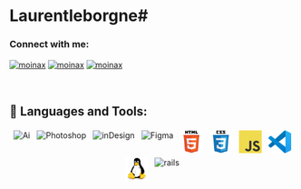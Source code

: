 # Laurentleborgne#

<h3 align="left">Connect with me:</h3>
<p align="left">
<a href="https://twitter.com/SkyzoN_FR" target="blank"><img align="center" src="https://raw.githubusercontent.com/rahuldkjain/github-profile-readme-generator/master/src/images/icons/Social/twitter.svg" alt="moinax" height="30" width="40" /></a>
<a href="www.linkedin.com/in/laurent-le-borgne-387964282" target="blank"><img align="center" src="https://raw.githubusercontent.com/rahuldkjain/github-profile-readme-generator/master/src/images/icons/Social/linked-in-alt.svg" alt="moinax" height="30" width="40" /></a>
<a href="https://www.instagram.com/skyzon_fr/" target="blank"><img align="center" src="https://raw.githubusercontent.com/rahuldkjain/github-profile-readme-generator/master/src/images/icons/Social/instagram.svg" alt="moinax" height="30" width="40" /></a>
</p>

<br />

## 🧰 Languages and Tools:
<p align="center">
<img src="https://camo.githubusercontent.com/9e245893108b5ca27e7ac3d4a802d513f657b32aa7b5765bd92df7fb55d0ed54/68747470733a2f2f7777772e766563746f726c6f676f2e7a6f6e652f6c6f676f732f61646f62655f696c6c7573747261746f722f61646f62655f696c6c7573747261746f722d69636f6e2e737667" alt="Ai" height="40" style="vertical-align:top; margin:4px">
<img src="[[	https://raw.githubusercontent.com/devicons/devicon/master/icons/photoshop/photoshop-line.svg](https://raw.githubusercontent.com/devicons/devicon/master/icons/photoshop/photoshop-line.svg)](https://upload.wikimedia.org/wikipedia/commons/thumb/a/af/Adobe_Photoshop_CC_icon.svg/1051px-Adobe_Photoshop_CC_icon.svg.png)" alt="Photoshop" height="40" style="vertical-align:top; margin:4px">
<img src="	https://camo.githubusercontent.com/c205ecbe1250017…76f2e636f6d2f6c6f676f732f61646f62652d78642e737667" alt="inDesign" height="40" style="vertical-align:top; margin:4px">
<img src="[https://camo.githubusercontent.com/ed93c2b000a76ce…f676f732f6669676d612f6669676d612d69636f6e2e737667](https://camo.githubusercontent.com/ed93c2b000a76ceaad1503e7eb9356591b885227e82a36a005b9d3498b303ba5/68747470733a2f2f7777772e766563746f726c6f676f2e7a6f6e652f6c6f676f732f6669676d612f6669676d612d69636f6e2e737667)" alt="Figma" height="40" style="vertical-align:top; margin:4px">
<img src="https://raw.githubusercontent.com/devicons/devicon/master/icons/html5/html5-original-wordmark.svg" alt="html5" height="40" style="vertical-align:top; margin:4px">
<img src="https://raw.githubusercontent.com/devicons/devicon/master/icons/css3/css3-original-wordmark.svg" alt="css3" height="40" style="vertical-align:top; margin:4px">
<img src="https://raw.githubusercontent.com/github/explore/80688e429a7d4ef2fca1e82350fe8e3517d3494d/topics/javascript/javascript.png" alt="Javascript" height="40" style="vertical-align:top; margin:4px">
<img src="https://raw.githubusercontent.com/github/explore/80688e429a7d4ef2fca1e82350fe8e3517d3494d/topics/visual-studio-code/visual-studio-code.png" alt="VS Code" height="40" style="vertical-align:top; margin:4px">
<img src="	https://raw.githubusercontent.com/devicons/devicon/master/icons/linux/linux-original.svg" alt="linux" height="40" style="vertical-align:top; margin:4px">
<img src="https://raw.githubusercontent.com/devicons/devicon/master/icons/css3/css3-original-wordmark.svg](https://raw.githubusercontent.com/devicons/devicon/master/icons/rails/rails-original-wordmark.svg" alt="rails" height="40" style="vertical-align:top; margin:4px">
</p>
